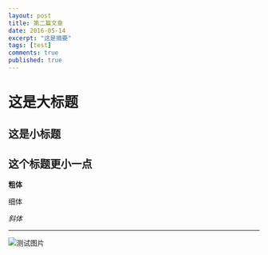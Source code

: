 ```yaml
---
layout: post
title: 第二篇文章
date: 2016-05-14
excerpt: "这是摘要"
tags: [test]
comments: true
published: true
---
```


# 这是大标题

## 这是小标题

## 这个标题更小一点

**粗体**

细体

*斜体*

***

![测试图片](http://vinechen.com/16-5-21/211448.jpg)
